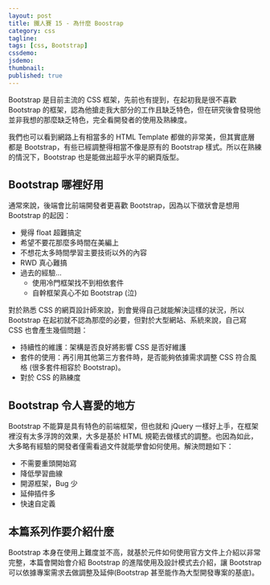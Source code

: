 ```yaml
---
layout: post
title: 鐵人賽 15 - 為什麼 Boostrap
category: css
tagline:
tags: [css, Bootstrap]
cssdemo:
jsdemo:
thumbnail: 
published: true
---
```


Bootstrap 是目前主流的 CSS 框架，先前也有提到，在起初我是很不喜歡 Bootstrap 的框架，認為他搶走我大部分的工作且缺乏特色，但在研究後會發現他並非我想的那麼缺乏特色，完全看開發者的使用及熟練度。

我們也可以看到網路上有相當多的 HTML Template 都做的非常美，但其實底層都是 Bootstrap，有些已經調整得相當不像是原有的 Bootstrap 樣式。所以在熟練的情況下，Bootstrap 也是能做出超乎水平的網頁版型。

<!-- more -->

## Bootstrap 哪裡好用

通常來說，後端會比前端開發者更喜歡 Bootstrap，因為以下徵狀會是想用 Bootstrap 的起因：

* 覺得 float 超難搞定
* 希望不要花那麼多時間在美編上
* 不想花太多時間學習主要技術以外的內容
* RWD 真心難搞
* 過去的經驗...
    * 使用冷門框架找不到相依套件
    * 自幹框架真心不如 Bootstrap (泣)

對於熟悉 CSS 的網頁設計師來說，到會覺得自己就能解決這樣的狀況，所以 Bootstrap 在起初就不認為那麼的必要，但對於大型網站、系統來說，自己寫 CSS 也會產生幾個問題：

* 持續性的維護：架構是否良好將影響 CSS 是否好維護
* 套件的使用：再引用其他第三方套件時，是否能夠依據需求調整 CSS 符合風格 (很多套件相容於 Bootstrap)。
* 對於 CSS 的熟練度

## Bootstrap 令人喜愛的地方

Bootstrap 不能算是具有特色的前端框架，但也就和 jQuery 一樣好上手，在框架裡沒有太多浮誇的效果，大多是基於 HTML 規範去做樣式的調整。也因為如此，大多略有經驗的開發者僅需看過文件就能學會如何使用。解決問題如下：

* 不需要重頭開始寫
* 降低學習曲線
* 開源框架，Bug 少
* 延伸插件多
* 快速自定義

## 本篇系列作要介紹什麼

Bootstrap 本身在使用上難度並不高，就基於元件如何使用官方文件上介紹以非常完整，本篇會開始會介紹 Bootstrap 的進階使用及設計模式去介紹，讓 Bootstrap 可以依據專案需求去做調整及延伸(Bootstrap 甚至能作為大型開發專案的基底)。

